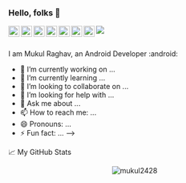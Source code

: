 ### Hello, folks 👋


<a href="https://www.linkedin.com/in/mukul-raghav-b005b4169">
  <img align="left" alt="Mukul's LinkedIN" width="22px" src="https://cdn.jsdelivr.net/npm/simple-icons@v3/icons/linkedin.svg" />
</a>
<a href="https://auth.geeksforgeeks.org/user/mukulraghav28/practice/">
  <img align="left" alt="Mukul's Discord" width="22px" src="https://cdn.jsdelivr.net/npm/simple-icons@3.12.4/icons/geeksforgeeks.svg" />
</a>
<a href="https://www.codechef.com/users/mukulraghav">
  <img align="left" alt="Abhishek's Leetcode" width="22px" src="https://cdn.jsdelivr.net/npm/simple-icons@3.12.4/icons/codechef.svg" />
</a>
<a href="https://twitter.com/mukulraghav28">
  <img align="left" alt="Mukul Raghav | Twitter" width="22px" src="https://cdn.jsdelivr.net/npm/simple-icons@v3/icons/twitter.svg" />
</a>
<a href="https://stackoverflow.com/users/13562206/mukul-raghav?tab=profile">
  <img align="left" alt="Mukul's Telegram" width="22px" src="https://cdn.jsdelivr.net/npm/simple-icons@3.12.4/icons/stackoverflow.svg" />
</a>
<a href="https://www.instagram.com/mukul.raghav.3194/">
  <img align="left" alt="Mukul's Instagram" width="22px" src="https://cdn.jsdelivr.net/npm/simple-icons@v3/icons/instagram.svg" />
</a>
<a href="https://leetcode.com/mukulraghav24/">
  <img align="left" alt="Abhishek's Leetcode" width="22px" src="https://cdn.jsdelivr.net/npm/simple-icons@v3/icons/leetcode.svg" />
</a>

![](https://visitor-badge.glitch.me/badge?page_id=mukul2428.mukul2428)

<br />
 I am Mukul Raghav, an Android Developer :android: 

- 🔭 I’m currently working on ...
- 🌱 I’m currently learning ...
- 👯 I’m looking to collaborate on ...
- 🤔 I’m looking for help with ...
- 💬 Ask me about ...
- 📫 How to reach me: ...
- 😄 Pronouns: ...
- ⚡ Fun fact: ...
-->

📈 My GitHub Stats

<p align="center"> <img src="https://github-readme-stats.vercel.app/api?username=mukul2428&show_icons=true&theme=gotham" alt="mukul2428" />
